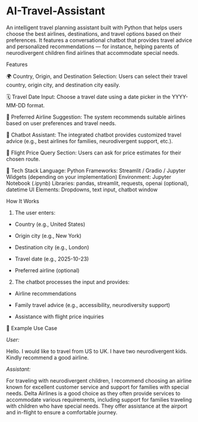 # AI-Travel-Assistant

An intelligent travel planning assistant built with Python that helps users choose the best airlines, destinations, and travel options based on their preferences. It features a conversational chatbot that provides travel advice and personalized recommendations — for instance, helping parents of neurodivergent children find airlines that accommodate special needs.

Features

🌍 Country, Origin, and Destination Selection:
Users can select their travel country, origin city, and destination city easily.

🗓️ Travel Date Input:
Choose a travel date using a date picker in the YYYY-MM-DD format.

🛫 Preferred Airline Suggestion:
The system recommends suitable airlines based on user preferences and travel needs.

🤖 Chatbot Assistant:
The integrated chatbot provides customized travel advice (e.g., best airlines for families, neurodivergent support, etc.).

💬 Flight Price Query Section:
Users can ask for price estimates for their chosen route.

🧰 Tech Stack
Language:	Python
Frameworks:	Streamlit / Gradio / Jupyter Widgets (depending on your implementation)
Environment:	Jupyter Notebook (.ipynb)
Libraries:	pandas, streamlit, requests, openai (optional), datetime
UI Elements:	Dropdowns, text input, chatbot window

How It Works

1. The user enters:

- Country (e.g., United States)

- Origin city (e.g., New York)

- Destination city (e.g., London)

- Travel date (e.g., 2025-10-23)

- Preferred airline (optional)

2. The chatbot processes the input and provides:

- Airline recommendations

- Family travel advice (e.g., accessibility, neurodiversity support)

- Assistance with flight price inquiries

🧩 Example Use Case

*User:*

Hello. I would like to travel from US to UK. I have two neurodivergent kids. Kindly recommend a good airline.

*Assistant:*

For traveling with neurodivergent children, I recommend choosing an airline known for excellent customer service and support for families with special needs. Delta Airlines is a good choice as they often provide services to accommodate various requirements, including support for families traveling with children who have special needs. They offer assistance at the airport and in-flight to ensure a comfortable journey.
